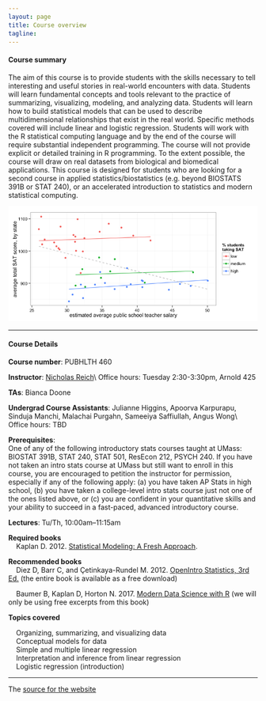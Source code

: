 ```yaml
---
layout: page
title: Course overview
tagline: 
---
```



#### Course summary
The aim of this course is to provide students with the skills necessary to tell interesting and useful stories in real-world encounters with data. Students will learn fundamental concepts and tools relevant to the practice of summarizing, visualizing, modeling, and analyzing data. Students will learn how to build statistical models that can be used to describe multidimensional relationships that exist in the real world. Specific methods covered will include linear and logistic regression. Students will work with the R statistical computing language and by the end of the course will require substantial independent programming. The course will not provide explicit or detailed training in R programming. To the extent possible, the course will draw on real datasets from biological and biomedical applications. This course is designed for students who are looking for a second course in applied statistics/biostatistics (e.g. beyond BIOSTATS 391B or STAT 240), or an accelerated introduction to statistics and modern statistical computing. 

<img src="cover-image.png" width="600"/>


---

#### Course Details

**Course number**: PUBHLTH 460 

**Instructor**: [Nicholas Reich](http://reichlab.io)\\
Office hours: Tuesday 2:30-3:30pm, Arnold 425

**TAs**: Bianca Doone

**Undergrad Course Assistants**: Julianne Higgins, Apoorva Karpurapu, Sinduja Manchi, Malachai Purgahn, Sameeiya Saffiullah, Angus Wong\\
Office hours: TBD

**Prerequisites**: <br> 
One of any of the following introductory stats courses taught at UMass: BIOSTAT 391B, STAT 240, STAT 501, ResEcon 212, PSYCH 240. If you have not taken an intro stats course at UMass but still want to enroll in this course, you are encouraged to petition the instructor for permission, especially if any of the following apply: (a) you have taken AP Stats in high school, (b) you have taken a college-level intro stats course just not one of the ones listed above, or (c) you are confident in your quantitative skills and your ability to succeed in a fast-paced, advanced introductory course.

**Lectures**: Tu/Th, 10:00am&ndash;11:15am

**Required books** <br>
&nbsp; &nbsp; Kaplan D. 2012. [Statistical Modeling: A Fresh Approach](http://www.mosaic-web.org/go/StatisticalModeling/). 

**Recommended books** <br>
&nbsp; &nbsp; Diez D, Barr C, and &Ccedil;etinkaya-Rundel M. 2012. [OpenIntro Statistics, 3rd Ed.](https://www.openintro.org/stat/index.php?stat_book=os) (the entire book is available as a free download)

&nbsp; &nbsp; Baumer B, Kaplan D, Horton N. 2017. [Modern Data Science with R](http://mdsr-book.github.io/excerpts/mdsr-ethics.pdf) (we will only be using free excerpts from this book)


**Topics covered**<br>

&nbsp; &nbsp; Organizing, summarizing, and visualizing data<br>
&nbsp; &nbsp; Conceptual models for data<br>
&nbsp; &nbsp; Simple and multiple linear regression <br>
&nbsp; &nbsp; Interpretation and inference from linear regression <br>
&nbsp; &nbsp; Logistic regression (introduction) <br>

---

The [source for the website](https://github.com/nickreich/data-stories) 
